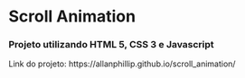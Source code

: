 <h1>Scroll Animation</h1>

<h3>Projeto utilizando HTML 5, CSS 3 e Javascript </h3>

<p>Link do projeto: https://allanphillip.github.io/scroll_animation/</p>